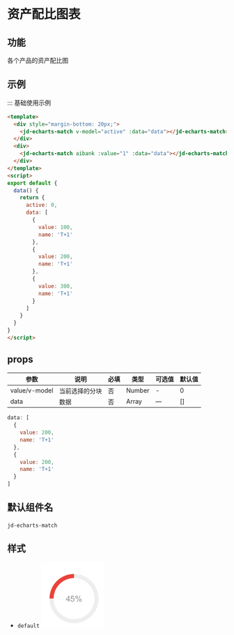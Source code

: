 # 资产配比图表

## 功能

各个产品的资产配比图

## 示例

::: 基础使用示例

```html
<template>
  <div style="margin-bottom: 20px;">
    <jd-echarts-match v-model="active" :data="data"></jd-echarts-match>
  </div>
  <div>
    <jd-echarts-match aibank :value="1" :data="data"></jd-echarts-match>
  </div>
</template>
<script>
export default {
  data() {
    return {
      active: 0,
      data: [
        {
          value: 100,
          name: 'T+1'
        },
        {
          value: 200,
          name: 'T+1'
        },
        {
          value: 300,
          name: 'T+1'
        }
      ]
    }
  }
}
</script>
```

## props

| 参数 | 说明 | 必填 | 类型 | 可选值 | 默认值 |
| --- | --- | --- | --- | --- | --- |
| value/v-model | 当前选择的分块 | 否 | Number | - | 0 |
| data | 数据 | 否 | Array | — | [] |

```js
data: [
  {
    value: 200,
    name: 'T+1'
  },
  {
    value: 200,
    name: 'T+1'
  }
]
```

## 默认组件名

`jd-echarts-match`

## 样式

- `default`
![echarts-match](./img/echarts-match.png)

